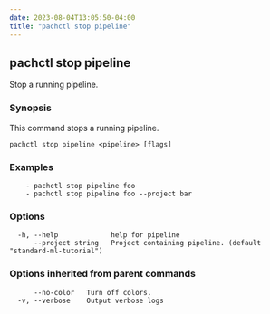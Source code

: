 ```yaml
---
date: 2023-08-04T13:05:50-04:00
title: "pachctl stop pipeline"
---
```


## pachctl stop pipeline

Stop a running pipeline.

### Synopsis

This command stops a running pipeline.

```
pachctl stop pipeline <pipeline> [flags]
```

### Examples

```
	- pachctl stop pipeline foo 
	- pachctl stop pipeline foo --project bar 

```

### Options

```
  -h, --help             help for pipeline
      --project string   Project containing pipeline. (default "standard-ml-tutorial")
```

### Options inherited from parent commands

```
      --no-color   Turn off colors.
  -v, --verbose    Output verbose logs
```

